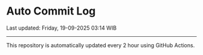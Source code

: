# Auto Commit Log

Last updated: Friday, 19-09-2025 03:14 WIB

---

This repository is automatically updated every 2 hour using GitHub Actions.
